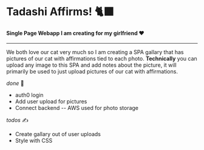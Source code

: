 # Tadashi Affirms! 🐈‍⬛

#### Single Page Webapp I am creating for my girlfriend ❤️
---

We both love our cat very much so I am creating a SPA gallary that has pictures of our cat with affirmations tied to each photo.
**Technically** you can upload any image to this SPA and add notes about the picture, it will primarily be used to just upload pictures of our cat with affirmations. 

*done* 🤩
- auth0 login
- Add user upload for pictures
- Connect backend -- AWS used for photo storage


*todos* ✍️
- Create gallary out of user uploads
- Style with CSS
